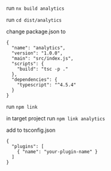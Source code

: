 run ``nx build analytics``

run ``cd dist/analytics``

change package.json to 
```
{
  "name": "analytics",
  "version": "1.0.0",
  "main": "src/index.js",
  "scripts": {
    "build": "tsc -p ."
  },
  "dependencies": {
    "typescript": "^4.5.4"
  }
}
```

run ``npm link``

in target project run ``npm link analytics``

add to tsconfig.json
```
{
  "plugins": [
    { "name": "your-plugin-name" }
  ]
}
```